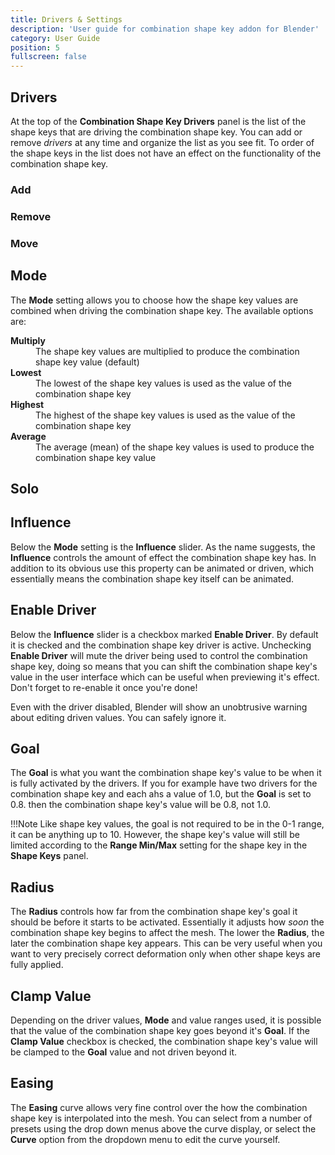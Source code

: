 ```yaml
---
title: Drivers & Settings
description: 'User guide for combination shape key addon for Blender'
category: User Guide
position: 5
fullscreen: false
---
```

## Drivers

At the top of the **Combination Shape Key Drivers** panel is the list of the shape keys that are
driving the combination shape key. You can add or remove *drivers* at any time and organize the
list as you see fit. To order of the shape keys in the list does not have an effect on the
functionality of the combination shape key.

### Add

### Remove

### Move

## Mode

The **Mode** setting allows you to choose how the shape key values are combined when driving the
combination shape key. The available options are:

<dl>
<dt><strong>Multiply</strong></dt>
<dd>The shape key values are multiplied to produce the combination shape key value (default)</dd>
<dt><strong>Lowest</strong></dt>
<dd>The lowest of the shape key values is used as the value of the combination shape key</dd>
<dt><strong>Highest</strong></dt>
<dd>The highest of the shape key values is used as the value of the combination shape key</dd>
<dt><strong>Average</strong></dt>
<dd>The average (mean) of the shape key values is used to produce the combination shape key value</dd>
</dl>

## Solo

## Influence

Below the **Mode** setting is the **Influence** slider. As the name suggests, the **Influence**
controls the amount of effect the combination shape key has. In addition to its obvious use this
property can be animated or driven, which essentially means the combination shape key itself can
be animated.

## Enable Driver

Below the **Influence** slider is a checkbox marked **Enable Driver**. By default it is checked and the
combination shape key driver is active. Unchecking **Enable Driver** will mute the driver being used
to control the combination shape key, doing so means that you can shift the combination shape key's
value in the user interface which can be useful when previewing it's effect. Don't forget to re-enable
it once you're done!

<alert>Even with the driver disabled, Blender will show an unobtrusive warning about editing driven
values. You can safely ignore it.</alert>

## Goal

The **Goal** is what you want the combination shape key's value to be when it is fully activated by
the drivers. If you for example have two drivers for the combination shape key and each ahs a value
of 1.0, but the **Goal** is set to 0.8. then the combination shape key's value will be 0.8, not 1.0.

!!!Note
Like shape key values, the goal is not required to be in the 0-1 range, it can be anything up to 10.
However, the shape key's value will still be limited according to the **Range Min/Max** setting for
the shape key in the **Shape Keys** panel.

## Radius

The **Radius** controls how far from the combination shape key's goal it should be before it starts to
be activated. Essentially it adjusts how *soon* the combination shape key begins to affect the
mesh. The lower the **Radius**, the later the combination shape key appears. This can be very useful
when you want to very precisely correct deformation only when other shape keys are fully applied.

## Clamp Value

Depending on the driver values, **Mode** and value ranges used, it is possible that the value of the
combination shape key goes beyond it's **Goal**. If the **Clamp Value** checkbox is checked, the
combination shape key's value will be clamped to the **Goal** value and not driven beyond it.

## Easing

The **Easing** curve allows very fine control over the how the combination shape key is
interpolated into the mesh. You can select from a number of presets using the drop down menus
above the curve display, or select the **Curve** option from the dropdown menu to edit the curve
yourself.
